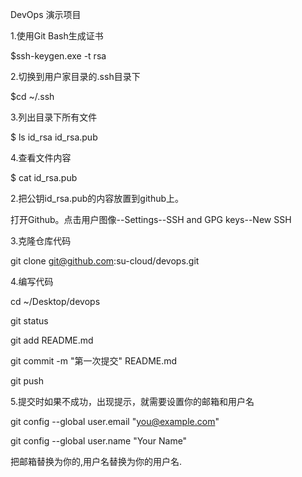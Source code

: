DevOps 演示项目

1.使用Git Bash生成证书

  $ssh-keygen.exe -t rsa

2.切换到用户家目录的.ssh目录下

  $cd ~/.ssh

3.列出目录下所有文件

  $ ls
  id_rsa  id_rsa.pub
  
4.查看文件内容

  
  $ cat id_rsa.pub
  
2.把公钥id_rsa.pub的内容放置到github上。

打开Github。点击用户图像--Settings--SSH and GPG keys--New SSH

3.克隆仓库代码

  git clone git@github.com:su-cloud/devops.git
  
4.编写代码

  cd ~/Desktop/devops
  
  git status
  
  git add README.md
  
  git commit -m "第一次提交" README.md
  
  git push


5.提交时如果不成功，出现提示，就需要设置你的邮箱和用户名

  git config --global user.email "you@example.com"
  
  git config --global user.name "Your Name"
  
把邮箱替换为你的,用户名替换为你的用户名.
